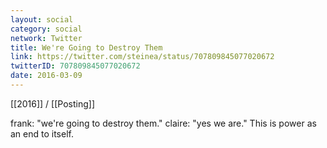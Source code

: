 ```yaml
---
layout: social
category: social
network: Twitter
title: We're Going to Destroy Them
link: https://twitter.com/steinea/status/707809845077020672
twitterID: 707809845077020672
date: 2016-03-09
---
```


[[2016]] / [[Posting]]

frank: "we're going to destroy them." claire: "yes we are." This is power as an end to itself.

